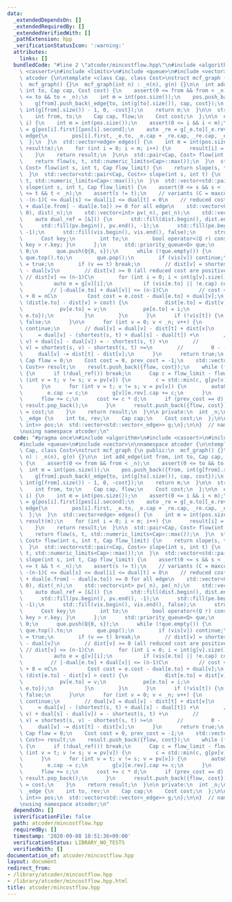 ```yaml
---
data:
  _extendedDependsOn: []
  _extendedRequiredBy: []
  _extendedVerifiedWith: []
  _pathExtension: hpp
  _verificationStatusIcon: ':warning:'
  attributes:
    links: []
  bundledCode: "#line 2 \"atcoder/mincostflow.hpp\"\n#include <algorithm>\n#include\
    \ <cassert>\n#include <limits>\n#include <queue>\n#include <vector>\n\nnamespace\
    \ atcoder {\n\ntemplate <class Cap, class Cost>\nstruct mcf_graph {\n public:\n\
    \  mcf_graph() {}\n  mcf_graph(int n) : _n(n), g(n) {}\n\n  int add_edge(int from,\
    \ int to, Cap cap, Cost cost) {\n    assert(0 <= from && from < _n);\n    assert(0\
    \ <= to && to < _n);\n    int m = int(pos.size());\n    pos.push_back({from, int(g[from].size())});\n\
    \    g[from].push_back(_edge{to, int(g[to].size()), cap, cost});\n    g[to].push_back(_edge{from,\
    \ int(g[from].size()) - 1, 0, -cost});\n    return m;\n  }\n\n  struct edge {\n\
    \    int from, to;\n    Cap cap, flow;\n    Cost cost;\n  };\n\n  edge get_edge(int\
    \ i) {\n    int m = int(pos.size());\n    assert(0 <= i && i < m);\n    auto _e\
    \ = g[pos[i].first][pos[i].second];\n    auto _re = g[_e.to][_e.rev];\n    return\
    \ edge{\n        pos[i].first, _e.to, _e.cap + _re.cap, _re.cap, _e.cost,\n  \
    \  };\n  }\n  std::vector<edge> edges() {\n    int m = int(pos.size());\n    std::vector<edge>\
    \ result(m);\n    for (int i = 0; i < m; i++) {\n      result[i] = get_edge(i);\n\
    \    }\n    return result;\n  }\n\n  std::pair<Cap, Cost> flow(int s, int t) {\n\
    \    return flow(s, t, std::numeric_limits<Cap>::max());\n  }\n  std::pair<Cap,\
    \ Cost> flow(int s, int t, Cap flow_limit) {\n    return slope(s, t, flow_limit).back();\n\
    \  }\n  std::vector<std::pair<Cap, Cost>> slope(int s, int t) {\n    return slope(s,\
    \ t, std::numeric_limits<Cap>::max());\n  }\n  std::vector<std::pair<Cap, Cost>>\
    \ slope(int s, int t, Cap flow_limit) {\n    assert(0 <= s && s < _n);\n    assert(0\
    \ <= t && t < _n);\n    assert(s != t);\n    // variants (C = maxcost):\n    //\
    \ -(n-1)C <= dual[s] <= dual[i] <= dual[t] = 0\n    // reduced cost (= e.cost\
    \ + dual[e.from] - dual[e.to]) >= 0 for all edge\n    std::vector<Cost> dual(_n,\
    \ 0), dist(_n);\n    std::vector<int> pv(_n), pe(_n);\n    std::vector<bool> vis(_n);\n\
    \    auto dual_ref = [&]() {\n      std::fill(dist.begin(), dist.end(), std::numeric_limits<Cost>::max());\n\
    \      std::fill(pv.begin(), pv.end(), -1);\n      std::fill(pe.begin(), pe.end(),\
    \ -1);\n      std::fill(vis.begin(), vis.end(), false);\n      struct Q {\n  \
    \      Cost key;\n        int to;\n        bool operator<(Q r) const { return\
    \ key > r.key; }\n      };\n      std::priority_queue<Q> que;\n      dist[s] =\
    \ 0;\n      que.push(Q{0, s});\n      while (!que.empty()) {\n        int v =\
    \ que.top().to;\n        que.pop();\n        if (vis[v]) continue;\n        vis[v]\
    \ = true;\n        if (v == t) break;\n        // dist[v] = shortest(s, v) + dual[s]\
    \ - dual[v]\n        // dist[v] >= 0 (all reduced cost are positive)\n       \
    \ // dist[v] <= (n-1)C\n        for (int i = 0; i < int(g[v].size()); i++) {\n\
    \          auto e = g[v][i];\n          if (vis[e.to] || !e.cap) continue;\n \
    \         // |-dual[e.to] + dual[v]| <= (n-1)C\n          // cost <= C - -(n-1)C\
    \ + 0 = nC\n          Cost cost = e.cost - dual[e.to] + dual[v];\n          if\
    \ (dist[e.to] - dist[v] > cost) {\n            dist[e.to] = dist[v] + cost;\n\
    \            pv[e.to] = v;\n            pe[e.to] = i;\n            que.push(Q{dist[e.to],\
    \ e.to});\n          }\n        }\n      }\n      if (!vis[t]) {\n        return\
    \ false;\n      }\n\n      for (int v = 0; v < _n; v++) {\n        if (!vis[v])\
    \ continue;\n        // dual[v] = dual[v] - dist[t] + dist[v]\n        //    \
    \     = dual[v] - (shortest(s, t) + dual[s] - dual[t]) +\n        //         (shortest(s,\
    \ v) + dual[s] - dual[v]) = - shortest(s, t) +\n        //         dual[t] + shortest(s,\
    \ v) = shortest(s, v) - shortest(s, t) >=\n        //         0 - (n-1)C\n   \
    \     dual[v] -= dist[t] - dist[v];\n      }\n      return true;\n    };\n   \
    \ Cap flow = 0;\n    Cost cost = 0, prev_cost = -1;\n    std::vector<std::pair<Cap,\
    \ Cost>> result;\n    result.push_back({flow, cost});\n    while (flow < flow_limit)\
    \ {\n      if (!dual_ref()) break;\n      Cap c = flow_limit - flow;\n      for\
    \ (int v = t; v != s; v = pv[v]) {\n        c = std::min(c, g[pv[v]][pe[v]].cap);\n\
    \      }\n      for (int v = t; v != s; v = pv[v]) {\n        auto& e = g[pv[v]][pe[v]];\n\
    \        e.cap -= c;\n        g[v][e.rev].cap += c;\n      }\n      Cost d = -dual[s];\n\
    \      flow += c;\n      cost += c * d;\n      if (prev_cost == d) {\n       \
    \ result.pop_back();\n      }\n      result.push_back({flow, cost});\n      prev_cost\
    \ = cost;\n    }\n    return result;\n  }\n\n private:\n  int _n;\n\n  struct\
    \ _edge {\n    int to, rev;\n    Cap cap;\n    Cost cost;\n  };\n\n  std::vector<std::pair<int,\
    \ int>> pos;\n  std::vector<std::vector<_edge>> g;\n};\n\n}  // namespace atcoder\n\
    \nusing namespace atcoder;\n"
  code: "#pragma once\n#include <algorithm>\n#include <cassert>\n#include <limits>\n\
    #include <queue>\n#include <vector>\n\nnamespace atcoder {\n\ntemplate <class\
    \ Cap, class Cost>\nstruct mcf_graph {\n public:\n  mcf_graph() {}\n  mcf_graph(int\
    \ n) : _n(n), g(n) {}\n\n  int add_edge(int from, int to, Cap cap, Cost cost)\
    \ {\n    assert(0 <= from && from < _n);\n    assert(0 <= to && to < _n);\n  \
    \  int m = int(pos.size());\n    pos.push_back({from, int(g[from].size())});\n\
    \    g[from].push_back(_edge{to, int(g[to].size()), cap, cost});\n    g[to].push_back(_edge{from,\
    \ int(g[from].size()) - 1, 0, -cost});\n    return m;\n  }\n\n  struct edge {\n\
    \    int from, to;\n    Cap cap, flow;\n    Cost cost;\n  };\n\n  edge get_edge(int\
    \ i) {\n    int m = int(pos.size());\n    assert(0 <= i && i < m);\n    auto _e\
    \ = g[pos[i].first][pos[i].second];\n    auto _re = g[_e.to][_e.rev];\n    return\
    \ edge{\n        pos[i].first, _e.to, _e.cap + _re.cap, _re.cap, _e.cost,\n  \
    \  };\n  }\n  std::vector<edge> edges() {\n    int m = int(pos.size());\n    std::vector<edge>\
    \ result(m);\n    for (int i = 0; i < m; i++) {\n      result[i] = get_edge(i);\n\
    \    }\n    return result;\n  }\n\n  std::pair<Cap, Cost> flow(int s, int t) {\n\
    \    return flow(s, t, std::numeric_limits<Cap>::max());\n  }\n  std::pair<Cap,\
    \ Cost> flow(int s, int t, Cap flow_limit) {\n    return slope(s, t, flow_limit).back();\n\
    \  }\n  std::vector<std::pair<Cap, Cost>> slope(int s, int t) {\n    return slope(s,\
    \ t, std::numeric_limits<Cap>::max());\n  }\n  std::vector<std::pair<Cap, Cost>>\
    \ slope(int s, int t, Cap flow_limit) {\n    assert(0 <= s && s < _n);\n    assert(0\
    \ <= t && t < _n);\n    assert(s != t);\n    // variants (C = maxcost):\n    //\
    \ -(n-1)C <= dual[s] <= dual[i] <= dual[t] = 0\n    // reduced cost (= e.cost\
    \ + dual[e.from] - dual[e.to]) >= 0 for all edge\n    std::vector<Cost> dual(_n,\
    \ 0), dist(_n);\n    std::vector<int> pv(_n), pe(_n);\n    std::vector<bool> vis(_n);\n\
    \    auto dual_ref = [&]() {\n      std::fill(dist.begin(), dist.end(), std::numeric_limits<Cost>::max());\n\
    \      std::fill(pv.begin(), pv.end(), -1);\n      std::fill(pe.begin(), pe.end(),\
    \ -1);\n      std::fill(vis.begin(), vis.end(), false);\n      struct Q {\n  \
    \      Cost key;\n        int to;\n        bool operator<(Q r) const { return\
    \ key > r.key; }\n      };\n      std::priority_queue<Q> que;\n      dist[s] =\
    \ 0;\n      que.push(Q{0, s});\n      while (!que.empty()) {\n        int v =\
    \ que.top().to;\n        que.pop();\n        if (vis[v]) continue;\n        vis[v]\
    \ = true;\n        if (v == t) break;\n        // dist[v] = shortest(s, v) + dual[s]\
    \ - dual[v]\n        // dist[v] >= 0 (all reduced cost are positive)\n       \
    \ // dist[v] <= (n-1)C\n        for (int i = 0; i < int(g[v].size()); i++) {\n\
    \          auto e = g[v][i];\n          if (vis[e.to] || !e.cap) continue;\n \
    \         // |-dual[e.to] + dual[v]| <= (n-1)C\n          // cost <= C - -(n-1)C\
    \ + 0 = nC\n          Cost cost = e.cost - dual[e.to] + dual[v];\n          if\
    \ (dist[e.to] - dist[v] > cost) {\n            dist[e.to] = dist[v] + cost;\n\
    \            pv[e.to] = v;\n            pe[e.to] = i;\n            que.push(Q{dist[e.to],\
    \ e.to});\n          }\n        }\n      }\n      if (!vis[t]) {\n        return\
    \ false;\n      }\n\n      for (int v = 0; v < _n; v++) {\n        if (!vis[v])\
    \ continue;\n        // dual[v] = dual[v] - dist[t] + dist[v]\n        //    \
    \     = dual[v] - (shortest(s, t) + dual[s] - dual[t]) +\n        //         (shortest(s,\
    \ v) + dual[s] - dual[v]) = - shortest(s, t) +\n        //         dual[t] + shortest(s,\
    \ v) = shortest(s, v) - shortest(s, t) >=\n        //         0 - (n-1)C\n   \
    \     dual[v] -= dist[t] - dist[v];\n      }\n      return true;\n    };\n   \
    \ Cap flow = 0;\n    Cost cost = 0, prev_cost = -1;\n    std::vector<std::pair<Cap,\
    \ Cost>> result;\n    result.push_back({flow, cost});\n    while (flow < flow_limit)\
    \ {\n      if (!dual_ref()) break;\n      Cap c = flow_limit - flow;\n      for\
    \ (int v = t; v != s; v = pv[v]) {\n        c = std::min(c, g[pv[v]][pe[v]].cap);\n\
    \      }\n      for (int v = t; v != s; v = pv[v]) {\n        auto& e = g[pv[v]][pe[v]];\n\
    \        e.cap -= c;\n        g[v][e.rev].cap += c;\n      }\n      Cost d = -dual[s];\n\
    \      flow += c;\n      cost += c * d;\n      if (prev_cost == d) {\n       \
    \ result.pop_back();\n      }\n      result.push_back({flow, cost});\n      prev_cost\
    \ = cost;\n    }\n    return result;\n  }\n\n private:\n  int _n;\n\n  struct\
    \ _edge {\n    int to, rev;\n    Cap cap;\n    Cost cost;\n  };\n\n  std::vector<std::pair<int,\
    \ int>> pos;\n  std::vector<std::vector<_edge>> g;\n};\n\n}  // namespace atcoder\n\
    \nusing namespace atcoder;\n"
  dependsOn: []
  isVerificationFile: false
  path: atcoder/mincostflow.hpp
  requiredBy: []
  timestamp: '2020-09-08 18:51:36+09:00'
  verificationStatus: LIBRARY_NO_TESTS
  verifiedWith: []
documentation_of: atcoder/mincostflow.hpp
layout: document
redirect_from:
- /library/atcoder/mincostflow.hpp
- /library/atcoder/mincostflow.hpp.html
title: atcoder/mincostflow.hpp
---
```

